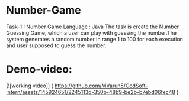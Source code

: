 # Number-Game
Task-1 : Number Game
Language : Java
The task is create the Number Guessing Game, which a user can play with guessing the number.The system generates a random number in range 1 to 100 for each execution and user supposed to guess the number.

# Demo-video:
[![working video]]
( https://github.com/MVarun5/CodSoft-intern/assets/145924651/2245113d-350b-48b9-be2b-b7ebd06fec48 )
